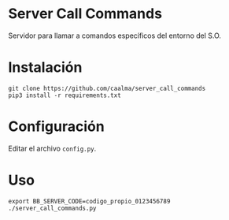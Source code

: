 # Server Call Commands

Servidor para llamar a comandos específicos del entorno del S.O.


# Instalación

```
git clone https://github.com/caalma/server_call_commands
pip3 install -r requirements.txt

```

# Configuración

Editar el archivo `config.py`.

# Uso

```
export BB_SERVER_CODE=codigo_propio_0123456789
./server_call_commands.py
```
